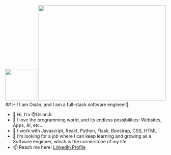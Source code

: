 <div text-align="justify">
<img display="inline-block" width="100" height="100" border-radius="100" src=https://res.cloudinary.com/dg4q5s1fc/image/upload/v1715494870/Osian_Avatar_mtrizw.png>
<img display="inline-block" width="400" height="300" src=https://res.cloudinary.com/dg4q5s1fc/image/upload/v1715499527/cartoon-629_l6fefl.gif>
## Hi! I am Osián, and I am a full-stack software engineer👋
</div>

- 👋 Hi, I’m @OsianJL
- 👀 I love the programming world, and its endless possibilities: Websites, Apps, AI, etc...
- 🌱 I work with Javascript, React, Python, Flask, Boostrap, CSS, HTML 
- 💞️ I’m looking for a job where I can keep learning and growing as a Software engineer, which is the cornerstone of my life
- 📫 Reach me here: <a href="https://www.linkedin.com/in/osianjorge/">LinkedIn Profile</a>
<!---
OsianJL/OsianJL is a ✨ special ✨ repository because its `README.md` (this file) appears on your GitHub profile.
You can click the Preview link to take a look at your changes.
--->
